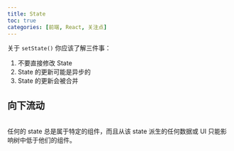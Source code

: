 ```yaml
---
title: State
toc: true
categories: [前端, React, 关注点]
---
```


关于 `setState()` 你应该了解三件事：<br />

1. 不要直接修改 State
1. State 的更新可能是异步的
1. State 的更新会被合并



<a name="O7TFP"></a>
## 向下流动

<br />任何的 state 总是属于特定的组件，而且从该 state 派生的任何数据或 UI 只能影响树中低于他们的组件。<br />


